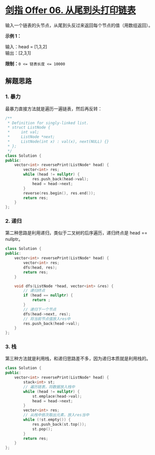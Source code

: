 # [剑指 Offer 06. 从尾到头打印链表](https://leetcode.cn/problems/cong-wei-dao-tou-da-yin-lian-biao-lcof/)

输入一个链表的头节点，从尾到头反过来返回每个节点的值（用数组返回）。

**示例 1：**

输入：head = [1,3,2]  
输出：[2,3,1]

**限制：**`0 <= 链表长度 <= 10000`

## 解题思路
### 1. 暴力
最暴力直接方法就是遍历一遍链表，然后再反转：

```cpp
/**
 * Definition for singly-linked list.
 * struct ListNode {
 *     int val;
 *     ListNode *next;
 *     ListNode(int x) : val(x), next(NULL) {}
 * };
 */
class Solution {
public:
    vector<int> reversePrint(ListNode* head) {
        vector<int> res;
        while (head != nullptr) {
            res.push_back(head->val);
            head = head->next;
        }
        reverse(res.begin(), res.end());
        return res;
    }
};
```

### 2. 递归

第二种思路是利用递归，类似于二叉树的后序遍历，递归终点是 head == nullptr。

```cpp
class Solution {
public:
    vector<int> reversePrint(ListNode* head) {
        vector<int> res;
        dfs(head, res);
        return res;
    }

    void dfs(ListNode *head, vector<int> &res) {
        // 递归终点
        if (head == nullptr) {
            return ;
        }
        // 递归下一个节点
        dfs(head->next, res);
        // 将当前节点值放入res中
        res.push_back(head->val);
    }
};
```

### 3. 栈
第三种方法就是利用栈，和递归思路差不多，因为递归本质就是利用栈的。

```cpp
class Solution {
public:
    vector<int> reversePrint(ListNode* head) {
        stack<int> st;
        // 遍历链表，将数据放入栈中
        while (head != nullptr) {
            st.emplace(head->val);
            head = head->next;
        }
        vector<int> res;
        // 从栈中依次取出元素，放入res当中
        while (!st.empty()) {
            res.push_back(st.top());
            st.pop();
        }
        return res;
    }
};
```
